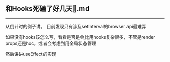 ## 和Hooks死磕了好几天🤒.md
---

从倒计时的例子讲。
目前发现只有涉及setInterval的browser api最难弄

如果没有hooks该怎么写，看看是否是会比用hooks复杂很多，不管是render props还是hoc，或者会考虑到用全局状态管理

然后讲讲useEffect的实现